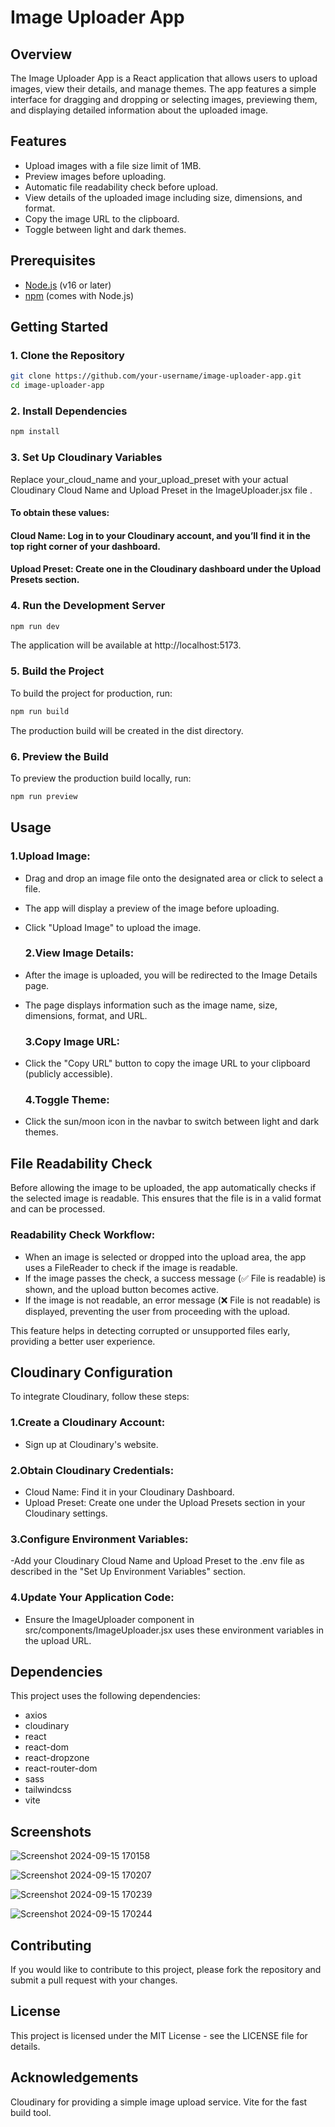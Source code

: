 # Image Uploader App

## Overview

The Image Uploader App is a React application that allows users to upload images, view their details, and manage themes. The app features a simple interface for dragging and dropping or selecting images, previewing them, and displaying detailed information about the uploaded image.

## Features

- Upload images with a file size limit of 1MB.
- Preview images before uploading.
- Automatic file readability check before upload.
- View details of the uploaded image including size, dimensions, and format.
- Copy the image URL to the clipboard.
- Toggle between light and dark themes.

## Prerequisites

- [Node.js](https://nodejs.org/) (v16 or later)
- [npm](https://www.npmjs.com/get-npm) (comes with Node.js)

## Getting Started

### 1. Clone the Repository

```bash
git clone https://github.com/your-username/image-uploader-app.git
cd image-uploader-app
```

### 2. Install Dependencies
```bash
npm install
```
### 3. Set Up Cloudinary Variables

Replace your_cloud_name and your_upload_preset with your actual Cloudinary Cloud Name and Upload Preset in the ImageUploader.jsx file .




#### To obtain these values:

#### Cloud Name: Log in to your Cloudinary account, and you’ll find it in the top right corner of your dashboard.
#### Upload Preset: Create one in the Cloudinary dashboard under the Upload Presets section.

### 4. Run the Development Server
```bash
npm run dev
```
The application will be available at http://localhost:5173.

### 5. Build the Project
To build the project for production, run:
```bash
npm run build
```
The production build will be created in the dist directory.

### 6. Preview the Build
To preview the production build locally, run:
```bash
npm run preview
```

## Usage

### 1.Upload Image:
- Drag and drop an image file onto the designated area or click to select a file.
- The app will display a preview of the image before uploading.
- Click "Upload Image" to upload the image.
  
  ### 2.View Image Details:
- After the image is uploaded, you will be redirected to the Image Details page.
- The page displays information such as the image name, size, dimensions, format, and URL.
  
  ### 3.Copy Image URL:
- Click the "Copy URL" button to copy the image URL to your clipboard (publicly accessible).
  
  ### 4.Toggle Theme:
- Click the sun/moon icon in the navbar to switch between light and dark themes.


 ## File Readability Check
Before allowing the image to be uploaded, the app automatically checks if the selected image is readable. This ensures that the file is in a valid format and can be processed.

### Readability Check Workflow:
- When an image is selected or dropped into the upload area, the app uses a FileReader to check if the image is readable.
- If the image passes the check, a success message (✅ File is readable) is shown, and the upload button becomes active.
- If the image is not readable, an error message (❌ File is not readable) is displayed, preventing the user from proceeding with the upload.

This feature helps in detecting corrupted or unsupported files early, providing a better user experience.



## Cloudinary Configuration

 To integrate Cloudinary, follow these steps:

### 1.Create a Cloudinary Account:
- Sign up at Cloudinary's website.

### 2.Obtain Cloudinary Credentials:
- Cloud Name: Find it in your Cloudinary Dashboard.
- Upload Preset: Create one under the Upload Presets section in your Cloudinary settings.

### 3.Configure Environment Variables:
-Add your Cloudinary Cloud Name and Upload Preset to the .env file as described in the "Set Up Environment Variables" section.

### 4.Update Your Application Code:
- Ensure the ImageUploader component in src/components/ImageUploader.jsx uses these environment variables in the upload URL.

  
## Dependencies
This project uses the following dependencies:

- axios
- cloudinary
- react
- react-dom
- react-dropzone
- react-router-dom
- sass
- tailwindcss
- vite

## Screenshots
![Screenshot 2024-09-15 170158](https://github.com/user-attachments/assets/d1d95479-966f-4f29-9191-7303896a4103)

![Screenshot 2024-09-15 170207](https://github.com/user-attachments/assets/b9ddf003-ab1f-433b-9aae-85b84c5f6d0f)



![Screenshot 2024-09-15 170239](https://github.com/user-attachments/assets/9178cd61-0ed0-44b2-8d87-9a1e87c10ad0)

![Screenshot 2024-09-15 170244](https://github.com/user-attachments/assets/6b56f4f7-670e-4d7f-832d-6b8f43549fde)


## Contributing
If you would like to contribute to this project, please fork the repository and submit a pull request with your changes.

## License
This project is licensed under the MIT License - see the LICENSE file for details.

## Acknowledgements
Cloudinary for providing a simple image upload service.
Vite for the fast build tool.
